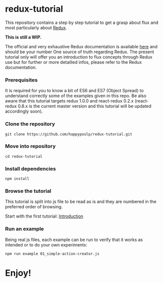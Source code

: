 redux-tutorial
=========================

This repository contains a step by step tutorial to get a grasp about flux and most particularly about [Redux](https://github.com/gaearon/redux).

**This is still a WIP.**

The official and very exhaustive Redux documentation is available [here](http://gaearon.github.io/redux/) and should be your number One source of truth regarding Redux. The present tutorial only will offer you an introduction to flux concepts through Redux use but for further or more detailled infos, please refer to the Redux documentation.

### Prerequisites
It is required for you to know a bit of ES6 and ES7 (Object Spread) to understand correctly some of the examples given in this repo. Be also aware that this tutorial targets redux 1.0.0 and react-redux 0.2.x (react-redux 0.8.x is the current master version and this tutorial will be updated accordingly soon).

### Clone the repository
`git clone https://github.com/happypoulp/redux-tutorial.git`

### Move into repository
`cd redux-tutorial`

### Install dependencies
`npm install`

### Browse the tutorial

This tutorial is split into js file to be read as is and they are numbered in the preferred order of browsing.

Start with the first tutorial: [Introduction](00_introduction.js)

### Run an example

Being real js files, each example can be run to verify that it works as intended or to do your own experiments:

`npm run example 01_simple-action-creator.js`

Enjoy!
=======

